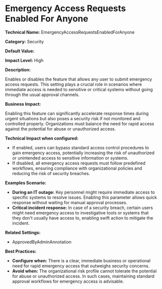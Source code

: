 # Emergency Access Requests Enabled For Anyone

**Technical Name:** EmergencyAccessRequestsEnabledForAnyone

**Category:** Security

**Default Value:**

**Impact Level:** High

**Description:**

Enables or disables the feature that allows any user to submit emergency access requests. This setting plays a crucial role in scenarios where immediate access is needed to sensitive or critical systems without going through the usual approval channels.

**Business Impact:**

Enabling this feature can significantly accelerate response times during urgent situations but also poses a security risk if not monitored and controlled properly. Organizations must balance the need for rapid access against the potential for abuse or unauthorized access.

**Technical Impact when configured:**

- If enabled, users can bypass standard access control procedures to gain emergency access, potentially increasing the risk of unauthorized or unintended access to sensitive information or systems.
- If disabled, all emergency access requests must follow predefined workflows, ensuring compliance with organizational policies and reducing the risk of security breaches.

**Examples Scenario:**

- **During an IT outage:** Key personnel might require immediate access to specific systems to resolve issues. Enabling this parameter allows quick response without waiting for manual approval processes.
- **Critical incident response:** In case of a security breach, certain users might need emergency access to investigative tools or systems that they don't usually have access to, enabling swift action to mitigate the incident.

**Related Settings:** 

- ApprovedByAdminAnnotation

**Best Practices:** 

- **Configure when:** There is a clear, immediate business or operational need for rapid emergency access that outweighs security concerns.
- **Avoid when:** The organizational risk profile cannot tolerate the potential for abuse or unauthorized access. In such cases, maintaining standard approval workflows for emergency access is advisable.
